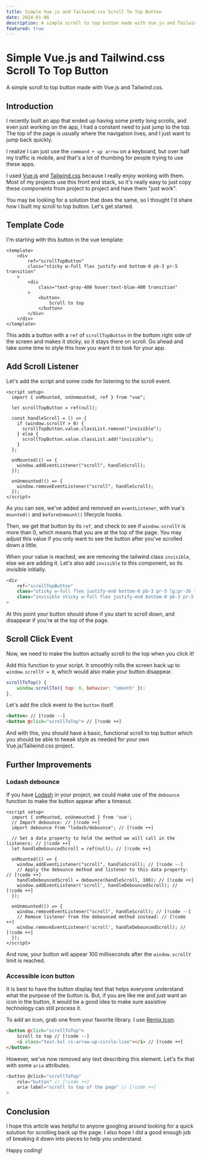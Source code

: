 ```yaml
---
title: Simple Vue.js and Tailwind.css Scroll To Top Button
date: 2024-01-06
description: A simple scroll to top button made with Vue.js and Tailwind.css.
featured: true
---
```

# Simple Vue.js and Tailwind.css Scroll To Top Button

A simple scroll to top button made with Vue.js and Tailwind.css.

## Introduction

I recently built an app that ended up having some pretty long scrolls, and even just working on the app,
I had a constant need to just jump to the top. The top of the page is usually where the navigation lives,
and I just want to jump back quickly.

I realize I can just use the `command + up arrow` on a keyboard, but over half my traffic is mobile,
and that's a lot of thumbing for people trying to use these apps.

I used [Vue.js](https://vuejs.org/) and [Tailwind.css](https://tailwindcss.com/) because I really enjoy working with them.
Most of my projects use this front end stack, so it's really easy to just copy these components
from project to project and have them "just work".

You may be looking for a solution that does the same, so I thought I'd share how I built my scroll to top button.
Let's get started.

## Template Code

I'm starting with this button in the vue template:

```vue
<template>
    <div
        ref="scrollTopButton"
        class="sticky w-full flex justify-end bottom-0 pb-3 pr-5 transition"
    >
        <div
            class="text-gray-400 hover:text-blue-400 transition"
        >
            <button>
                Scroll to top
            </button>
        </div>
    </div>
</template>
```
This adds a button with a `ref` of `scrollTopButton` in the bottom right side of the screen and makes it sticky, so it stays there
on scroll.
Go ahead and take some time to style this how you want it to look for your app.

## Add Scroll Listener

Let's add the script and some code for listening to the scroll event.

```vue
<script setup>
  import { onMounted, onUnmounted, ref } from "vue";

  let scrollTopButton = ref(null);

  const handleScroll = () => {
    if (window.scrollY > 0) {
      scrollTopButton.value.classList.remove("invisible");
    } else {
      scrollTopButton.value.classList.add("invisible");
    }
  };

  onMounted(() => {
    window.addEventListener("scroll", handleScroll);
  });

  onUnmounted(() => {
    window.removeEventListener("scroll", handleScroll);
  });
</script>
```

As you can see, we've added and removed an `eventListener`, with vue's `mounted()` and `beforeUnmount()`
lifecycle hooks.

Then, we get that button by its `ref`, and check to see if `window.scrollY` is more than 0, which means that you
are at the top of the page. You may adjust this value if you only want to see the button after you've scrolled down
a little.

When your value is reached, we are removing the tailwind class `invisible`, else we are adding it. Let's also
add `invisible` to this component, so its invisible initially.

```js
<div
    ref="scrollTopButton"
    class="sticky w-full flex justify-end bottom-0 pb-3 pr-5 lg:pr-16 transition" // [!code --]
    class="invisible sticky w-full flex justify-end bottom-0 pb-3 pr-5 lg:pr-16 transition" // [!code ++]
>
```

At this point your button should show if you start to scroll down, and disappear if you're
at the top of the page.

## Scroll Click Event
Now, we need to make the button actually scroll to the top when you click it!

Add this function to your script. It smoothly rolls the screen
back up to `window.scrollY = 0`, which would also make your button disappear.
```js
scrollToTop() {
    window.scrollTo({ top: 0, behavior: "smooth" });
},
```

Let's add the click event to the `button` itself.

```html
<button> // [!code --]
<button @click="scrollToTop"> // [!code ++]
```

And with this, you should have a basic, functional scroll to top button
which you should be able to tweak style as needed for your own Vue.js/Tailwind.css
project.

## Further Improvements
### Lodash debounce
If you have [Lodash](https://lodash.com/) in your project, we could make use of the
`debounce` function to make the button appear after a timeout.

```vue
<script setup>
  import { onMounted, onUnmounted } from 'vue';
  // Import debounce: // [!code ++]
  import debounce from "lodash/debounce"; // [!code ++]

  // Set a data property to hold the method we will call in the listeners: // [!code ++]
  let handleDebouncedScroll = ref(null); // [!code ++]
  
  onMounted(() => {
    window.addEventListener("scroll", handleScroll); // [!code --]
    // Apply the debounce method and listener to this data property: // [!code ++]
    handleDebouncedScroll = debounce(handleScroll, 100); // [!code ++]
    window.addEventListener('scroll', handleDebouncedScroll); // [!code ++]
  });

  onUnmounted(() => {
    window.removeEventListener("scroll", handleScroll); // [!code --]
    // Remove listener from the debounced method instead: // [!code ++]
    window.removeEventListener('scroll', handleDebouncedScroll); // [!code ++]
  });
</script>
```

And now, your button will appear 100 milliseconds after the `window.scrollY` limit
is reached.

### Accessible icon button
It is best to have the button display text that helps everyone understand what
the purpose of the button is. But, if you are like me and just want an icon in
the button, it would be a good idea to make sure assistive technology can still
process it.

To add an icon, grab one from your favorite library. I use [Remix Icon](https://remixicon.com/).
```html
<button @click="scrollToTop">
    Scroll to top // [!code --]
    <i class="text-5xl ri-arrow-up-circle-line"></i> // [!code ++]
</button>
```

However, we've now removed any text describing this element. Let's fix that
with some `aria` attributes.

```js
<button @click="scrollToTop"
    role="button" // [!code ++]
    aria-label="scroll to top of the page" // [!code ++]
>
```
## Conclusion

I hope this article was helpful to anyone googling around looking for a quick
solution for scrolling back up the page. I also hope I did a good enough job
of breaking it down into pieces to help you understand.

Happy coding!
